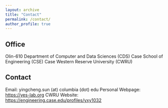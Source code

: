 ```yaml
---
layout: archive
title: "Contact"
permalink: /contact/
author_profile: true
---    
```



## Office
  Olin-610
  Department of Computer and Data Sciences (CDS)
  Case School of Engineering (CSE)
  Case Western Reserve University (CWRU)    
  
## Contact
Email: yingcheng.sun (at) columbia (dot) edu
Personal Webpage: https://yes-lab.org
CWRU Website: https://engineering.case.edu/profiles/yxy1032

